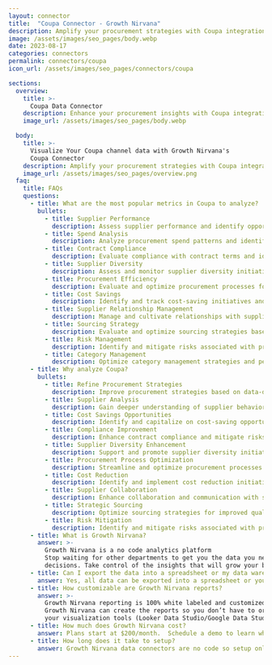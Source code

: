 ```yaml
---
layout: connector
title:  "Coupa Connector - Growth Nirvana"
description: Amplify your procurement strategies with Coupa integration, gaining actionable insights from data analysis.
image: /assets/images/seo_pages/body.webp
date: 2023-08-17
categories: connectors
permalink: connectors/coupa
icon_url: /assets/images/seo_pages/connectors/coupa

sections:
  overview:
    title: >-
      Coupa Data Connector
    description: Enhance your procurement insights with Coupa integration. Seamlessly merge marketing data, unlocking insights that shape procurement strategies, supplier analysis, and operational excellence.
    image_url: /assets/images/seo_pages/body.webp

  body:
    title: >-
      Visualize Your Coupa channel data with Growth Nirvana's
      Coupa Connector
    description: Amplify your procurement strategies with Coupa integration, gaining actionable insights from data analysis.
    image_url: /assets/images/seo_pages/overview.png
  faq:
    title: FAQs
    questions:
      - title: What are the most popular metrics in Coupa to analyze?
        bullets:
          - title: Supplier Performance
            description: Assess supplier performance and identify opportunities for improvement.
          - title: Spend Analysis
            description: Analyze procurement spend patterns and identify cost-saving opportunities.
          - title: Contract Compliance
            description: Evaluate compliance with contract terms and identify areas of risk or opportunity.
          - title: Supplier Diversity
            description: Assess and monitor supplier diversity initiatives and performance.
          - title: Procurement Efficiency
            description: Evaluate and optimize procurement processes for increased efficiency.
          - title: Cost Savings
            description: Identify and track cost-saving initiatives and results.
          - title: Supplier Relationship Management
            description: Manage and cultivate relationships with suppliers for improved collaboration and outcomes.
          - title: Sourcing Strategy
            description: Evaluate and optimize sourcing strategies based on data-driven insights.
          - title: Risk Management
            description: Identify and mitigate risks associated with procurement activities.
          - title: Category Management
            description: Optimize category management strategies and performance.
      - title: Why analyze Coupa?
        bullets:
          - title: Refine Procurement Strategies
            description: Improve procurement strategies based on data-driven insights.
          - title: Supplier Analysis
            description: Gain deeper understanding of supplier behavior and performance.
          - title: Cost Savings Opportunities
            description: Identify and capitalize on cost-saving opportunities within the procurement process.
          - title: Compliance Improvement
            description: Enhance contract compliance and mitigate risks.
          - title: Supplier Diversity Enhancement
            description: Support and promote supplier diversity initiatives for increased inclusivity and social impact.
          - title: Procurement Process Optimization
            description: Streamline and optimize procurement processes for improved efficiency.
          - title: Cost Reduction
            description: Identify and implement cost reduction initiatives for better financial performance.
          - title: Supplier Collaboration
            description: Enhance collaboration and communication with suppliers for better outcomes.
          - title: Strategic Sourcing
            description: Optimize sourcing strategies for improved quality and cost-effectiveness.
          - title: Risk Mitigation
            description: Identify and mitigate risks associated with procurement activities.
      - title: What is Growth Nirvana?
        answer: >-
          Growth Nirvana is a no code analytics platform 
          Stop waiting for other departments to get you the data you need to make critical business 
          decisions. Take control of the insights that will grow your business.
      - title: Can I export the data into a spreadsheet or my data warehouse?
        answer: Yes, all data can be exported into a spreadsheet or your data warehouse (Google BigQuery, AWS, Snowflake, Azure, etc)
      - title: How customizable are Growth Nirvana reports?
        answer: >-
          Growth Nirvana reporting is 100% white labeled and customized to your specifications.
          Growth Nirvana can create the reports so you don’t have to or you can connect
          your visualization tools (Looker Data Studio/Google Data Studio, Tableau, PowerBI, etc) to Growth Nirvana.
      - title: How much does Growth Nirvana cost?
        answer: Plans start at $200/month.  Schedule a demo to learn what plan is best for you.
      - title: How long does it take to setup?
        answer: Growth Nirvana data connectors are no code so setup only requires a few clicks.
---
```


